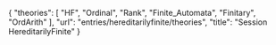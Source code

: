 {
    "theories": [
        "HF",
        "Ordinal",
        "Rank",
        "Finite_Automata",
        "Finitary",
        "OrdArith"
    ],
    "url": "entries/hereditarilyfinite/theories",
    "title": "Session HereditarilyFinite"
}